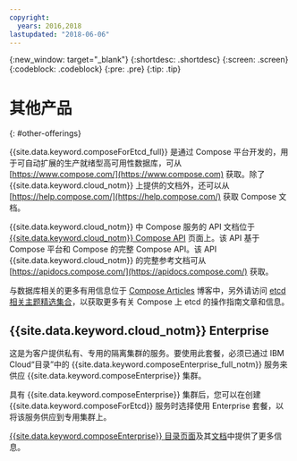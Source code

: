 ```yaml
---
copyright:
  years: 2016,2018
lastupdated: "2018-06-06"
---
```


{:new_window: target="_blank"}
{:shortdesc: .shortdesc}
{:screen: .screen}
{:codeblock: .codeblock}
{:pre: .pre}
{:tip: .tip}

# 其他产品 
{: #other-offerings}

{{site.data.keyword.composeForEtcd_full}} 是通过 Compose 平台开发的，用于可自动扩展的生产就绪型高可用性数据库，可从 [https://www.compose.com/](https://www.compose.com) 获取。除了 {{site.data.keyword.cloud_notm}} 上提供的文档外，还可以从 [https://help.compose.com/](https://help.compose.com/) 获取 Compose 文档。

{{site.data.keyword.cloud_notm}} 中 Compose 服务的 API 文档位于 [{{site.data.keyword.cloud_notm}} Compose API](https://www.compose.com/articles/the-ibm-cloud-compose-api/) 页面上。该 API 基于 Compose 平台和 Compose 的完整 Compose API。该 API {{site.data.keyword.cloud_notm}} 的完整参考文档可从 [https://apidocs.compose.com/](https://apidocs.compose.com/) 获取。

与数据库相关的更多有用信息位于 [Compose Articles](https://www.compose.com/articles/) 博客中，另外请访问 [etcd 相关主题精选集合](https://www.compose.com/articles/curated-collection-etcd/)，以获取更多有关 Compose 上 etcd 的操作指南文章和信息。

## {{site.data.keyword.cloud_notm}} Enterprise

这是为客户提供私有、专用的隔离集群的服务。要使用此套餐，必须已通过 IBM Cloud“目录”中的 {{site.data.keyword.composeEnterprise_full_notm}} 服务来供应 {{site.data.keyword.composeEnterprise}} 集群。

具有 {{site.data.keyword.composeEnterprise}} 集群后，您可以在创建 {{site.data.keyword.composeForEtcd}} 服务时选择使用 Enterprise 套餐，以将该服务供应到专用集群上。 

[{{site.data.keyword.composeEnterprise}} 目录页面](https://console.{DomainName}/catalog/services/compose-enterprise)及其[文档](https://console.{DomainName}/docs/services/ComposeEnterprise/index.html#about-compose-enterprise)中提供了更多信息。


